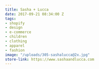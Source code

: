 ```yaml
---
title: Sasha + Lucca
date: 2017-09-21 08:34:00 Z
tags:
- shopify
- design
- e-commerce
- children
- clothing
- apparel
- fashion
image: "/uploads/305-sashalucca@2x.jpg"
store-link: https://www.sashaandlucca.com
---
```


